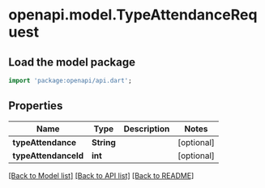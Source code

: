 # openapi.model.TypeAttendanceRequest

## Load the model package
```dart
import 'package:openapi/api.dart';
```

## Properties
Name | Type | Description | Notes
------------ | ------------- | ------------- | -------------
**typeAttendance** | **String** |  | [optional] 
**typeAttendanceId** | **int** |  | [optional] 

[[Back to Model list]](../README.md#documentation-for-models) [[Back to API list]](../README.md#documentation-for-api-endpoints) [[Back to README]](../README.md)


